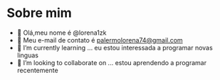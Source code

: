 # Sobre mim
- 👋 Olá,meu nome é @lorena1zk
- 👀 Meu e-mail de contato é palermolorena74@gmail.com
- 🌱 I’m currently learning ... eu estou interessada a programar novas linguas 
- 💞️ I’m looking to collaborate on ... estou aprendendo a programar recentemente
